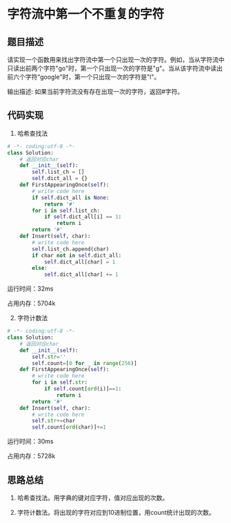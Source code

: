 # 字符流中第一个不重复的字符


## 题目描述

请实现一个函数用来找出字符流中第一个只出现一次的字符。例如，当从字符流中只读出前两个字符"go"时，第一个只出现一次的字符是"g"。当从该字符流中读出前六个字符“google"时，第一个只出现一次的字符是"l"。

输出描述:
如果当前字符流没有存在出现一次的字符，返回#字符。


## 代码实现

1. 哈希查找法
```python
# -*- coding:utf-8 -*-
class Solution:
    # 返回对应char
    def __init__(self):
        self.list_ch = []
        self.dict_all = {}
    def FirstAppearingOnce(self):
        # write code here
        if self.dict_all is None:
            return '#'
        for i in self.list_ch:
            if self.dict_all[i] == 1:
                return i
        return '#'
    def Insert(self, char):
        # write code here
        self.list_ch.append(char)
        if char not in self.dict_all:
            self.dict_all[char] = 1
        else:
            self.dict_all[char] += 1
```
运行时间：32ms

占用内存：5704k


2. 字符计数法
```python
# -*- coding:utf-8 -*-
class Solution:
    # 返回对应char
    def __init__(self): 
        self.str='' 
        self.count=[0 for _ in range(256)]
    def FirstAppearingOnce(self): 
        # write code here 
        for i in self.str: 
            if self.count[ord(i)]==1: 
                return i 
        return '#' 
    def Insert(self, char): 
        # write code here 
        self.str+=char 
        self.count[ord(char)]+=1
```
运行时间：30ms

占用内存：5728k



## 思路总结

1. 哈希查找法。用字典的键对应字符，值对应出现的次数。

2. 字符计数法。将出现的字符对应到10进制位置，用count统计出现的次数。